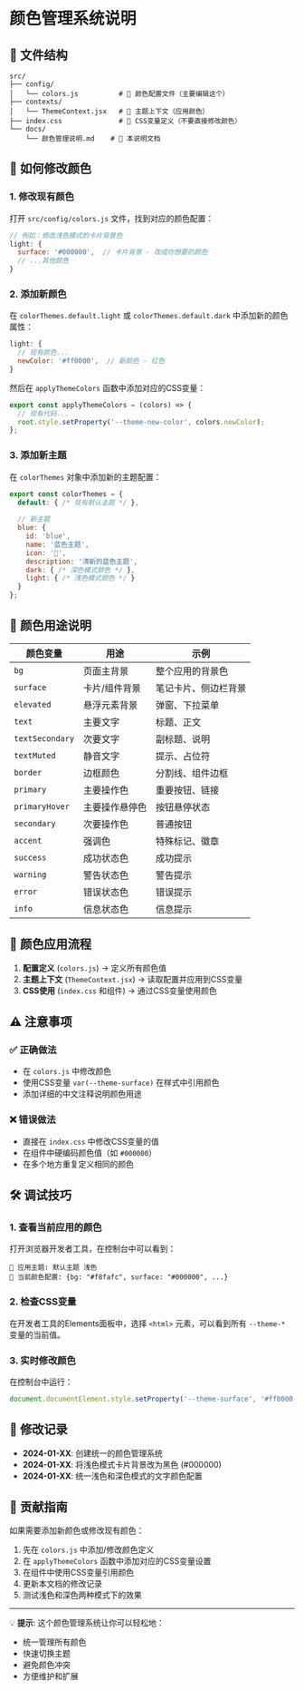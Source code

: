 # 颜色管理系统说明

## 📁 文件结构

```
src/
├── config/
│   └── colors.js          # 🎨 颜色配置文件（主要编辑这个）
├── contexts/
│   └── ThemeContext.jsx   # 🔄 主题上下文（应用颜色）
├── index.css              # 🎯 CSS变量定义（不要直接修改颜色）
└── docs/
    └── 颜色管理说明.md    # 📖 本说明文档
```

## 🎨 如何修改颜色

### 1. 修改现有颜色
打开 `src/config/colors.js` 文件，找到对应的颜色配置：

```javascript
// 例如：修改浅色模式的卡片背景色
light: {
  surface: '#000000',  // 卡片背景 - 改成你想要的颜色
  // ...其他颜色
}
```

### 2. 添加新颜色
在 `colorThemes.default.light` 或 `colorThemes.default.dark` 中添加新的颜色属性：

```javascript
light: {
  // 现有颜色...
  newColor: '#ff0000',  // 新颜色 - 红色
}
```

然后在 `applyThemeColors` 函数中添加对应的CSS变量：

```javascript
export const applyThemeColors = (colors) => {
  // 现有代码...
  root.style.setProperty('--theme-new-color', colors.newColor);
};
```

### 3. 添加新主题
在 `colorThemes` 对象中添加新的主题配置：

```javascript
export const colorThemes = {
  default: { /* 现有默认主题 */ },
  
  // 新主题
  blue: {
    id: 'blue',
    name: '蓝色主题',
    icon: '🔵',
    description: '清新的蓝色主题',
    dark: { /* 深色模式颜色 */ },
    light: { /* 浅色模式颜色 */ }
  }
};
```

## 🎯 颜色用途说明

| 颜色变量 | 用途 | 示例 |
|---------|------|------|
| `bg` | 页面主背景 | 整个应用的背景色 |
| `surface` | 卡片/组件背景 | 笔记卡片、侧边栏背景 |
| `elevated` | 悬浮元素背景 | 弹窗、下拉菜单 |
| `text` | 主要文字 | 标题、正文 |
| `textSecondary` | 次要文字 | 副标题、说明 |
| `textMuted` | 静音文字 | 提示、占位符 |
| `border` | 边框颜色 | 分割线、组件边框 |
| `primary` | 主要操作色 | 重要按钮、链接 |
| `primaryHover` | 主要操作悬停色 | 按钮悬停状态 |
| `secondary` | 次要操作色 | 普通按钮 |
| `accent` | 强调色 | 特殊标记、徽章 |
| `success` | 成功状态色 | 成功提示 |
| `warning` | 警告状态色 | 警告提示 |
| `error` | 错误状态色 | 错误提示 |
| `info` | 信息状态色 | 信息提示 |

## 🔄 颜色应用流程

1. **配置定义** (`colors.js`) → 定义所有颜色值
2. **主题上下文** (`ThemeContext.jsx`) → 读取配置并应用到CSS变量
3. **CSS使用** (`index.css` 和组件) → 通过CSS变量使用颜色

## ⚠️ 注意事项

### ✅ 正确做法
- 在 `colors.js` 中修改颜色
- 使用CSS变量 `var(--theme-surface)` 在样式中引用颜色
- 添加详细的中文注释说明颜色用途

### ❌ 错误做法
- 直接在 `index.css` 中修改CSS变量的值
- 在组件中硬编码颜色值（如 `#000000`）
- 在多个地方重复定义相同的颜色

## 🛠️ 调试技巧

### 1. 查看当前应用的颜色
打开浏览器开发者工具，在控制台中可以看到：
```
🎨 应用主题: 默认主题 浅色
🎨 当前颜色配置: {bg: "#f8fafc", surface: "#000000", ...}
```

### 2. 检查CSS变量
在开发者工具的Elements面板中，选择 `<html>` 元素，可以看到所有 `--theme-*` 变量的当前值。

### 3. 实时修改颜色
在控制台中运行：
```javascript
document.documentElement.style.setProperty('--theme-surface', '#ff0000');
```

## 📝 修改记录

- **2024-01-XX**: 创建统一的颜色管理系统
- **2024-01-XX**: 将浅色模式卡片背景改为黑色 (#000000)
- **2024-01-XX**: 统一浅色和深色模式的文字颜色配置

## 🤝 贡献指南

如果需要添加新颜色或修改现有颜色：

1. 先在 `colors.js` 中添加/修改颜色定义
2. 在 `applyThemeColors` 函数中添加对应的CSS变量设置
3. 在组件中使用CSS变量引用颜色
4. 更新本文档的修改记录
5. 测试浅色和深色两种模式下的效果

---

💡 **提示**: 这个颜色管理系统让你可以轻松地：
- 统一管理所有颜色
- 快速切换主题
- 避免颜色冲突
- 方便维护和扩展